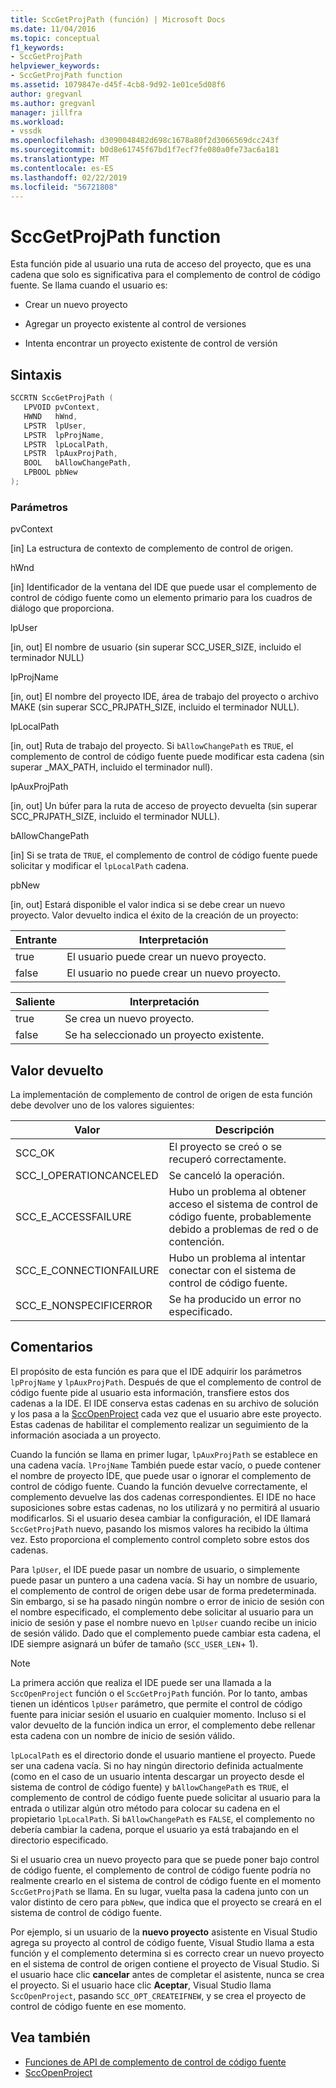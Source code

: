 ```yaml
---
title: SccGetProjPath (función) | Microsoft Docs
ms.date: 11/04/2016
ms.topic: conceptual
f1_keywords:
- SccGetProjPath
helpviewer_keywords:
- SccGetProjPath function
ms.assetid: 1079847e-d45f-4cb8-9d92-1e01ce5d08f6
author: gregvanl
ms.author: gregvanl
manager: jillfra
ms.workload:
- vssdk
ms.openlocfilehash: d3090048482d698c1678a80f2d3066569dcc243f
ms.sourcegitcommit: b0d8e61745f67bd1f7ecf7fe080a0fe73ac6a181
ms.translationtype: MT
ms.contentlocale: es-ES
ms.lasthandoff: 02/22/2019
ms.locfileid: "56721808"
---
```

# <a name="sccgetprojpath-function"></a>SccGetProjPath function
Esta función pide al usuario una ruta de acceso del proyecto, que es una cadena que solo es significativa para el complemento de control de código fuente. Se llama cuando el usuario es:

-   Crear un nuevo proyecto

-   Agregar un proyecto existente al control de versiones

-   Intenta encontrar un proyecto existente de control de versión

## <a name="syntax"></a>Sintaxis

```cpp
SCCRTN SccGetProjPath (
   LPVOID pvContext,
   HWND   hWnd,
   LPSTR  lpUser,
   LPSTR  lpProjName,
   LPSTR  lpLocalPath,
   LPSTR  lpAuxProjPath,
   BOOL   bAllowChangePath,
   LPBOOL pbNew
);
```

### <a name="parameters"></a>Parámetros
 pvContext

[in] La estructura de contexto de complemento de control de origen.

 hWnd

[in] Identificador de la ventana del IDE que puede usar el complemento de control de código fuente como un elemento primario para los cuadros de diálogo que proporciona.

 lpUser

[in, out] El nombre de usuario (sin superar SCC_USER_SIZE, incluido el terminador NULL)

 lpProjName

[in, out] El nombre del proyecto IDE, área de trabajo del proyecto o archivo MAKE (sin superar SCC_PRJPATH_SIZE, incluido el terminador NULL).

 lpLocalPath

[in, out] Ruta de trabajo del proyecto. Si `bAllowChangePath` es `TRUE`, el complemento de control de código fuente puede modificar esta cadena (sin superar _MAX_PATH, incluido el terminador null).

 lpAuxProjPath

[in, out] Un búfer para la ruta de acceso de proyecto devuelta (sin superar SCC_PRJPATH_SIZE, incluido el terminador NULL).

 bAllowChangePath

[in] Si se trata de `TRUE`, el complemento de control de código fuente puede solicitar y modificar el `lpLocalPath` cadena.

 pbNew

[in, out] Estará disponible el valor indica si se debe crear un nuevo proyecto. Valor devuelto indica el éxito de la creación de un proyecto:

|Entrante|Interpretación|
|--------------|--------------------|
|true|El usuario puede crear un nuevo proyecto.|
|false|El usuario no puede crear un nuevo proyecto.|

|Saliente|Interpretación|
|--------------|--------------------|
|true|Se crea un nuevo proyecto.|
|false|Se ha seleccionado un proyecto existente.|

## <a name="return-value"></a>Valor devuelto
 La implementación de complemento de control de origen de esta función debe devolver uno de los valores siguientes:

|Valor|Descripción|
|-----------|-----------------|
|SCC_OK|El proyecto se creó o se recuperó correctamente.|
|SCC_I_OPERATIONCANCELED|Se canceló la operación.|
|SCC_E_ACCESSFAILURE|Hubo un problema al obtener acceso el sistema de control de código fuente, probablemente debido a problemas de red o de contención.|
|SCC_E_CONNECTIONFAILURE|Hubo un problema al intentar conectar con el sistema de control de código fuente.|
|SCC_E_NONSPECIFICERROR|Se ha producido un error no especificado.|

## <a name="remarks"></a>Comentarios
 El propósito de esta función es para que el IDE adquirir los parámetros `lpProjName` y `lpAuxProjPath`. Después de que el complemento de control de código fuente pide al usuario esta información, transfiere estos dos cadenas a la IDE. El IDE conserva estas cadenas en su archivo de solución y los pasa a la [SccOpenProject](../extensibility/sccopenproject-function.md) cada vez que el usuario abre este proyecto. Estas cadenas de habilitar el complemento realizar un seguimiento de la información asociada a un proyecto.

 Cuando la función se llama en primer lugar, `lpAuxProjPath` se establece en una cadena vacía. `lProjName` También puede estar vacío, o puede contener el nombre de proyecto IDE, que puede usar o ignorar el complemento de control de código fuente. Cuando la función devuelve correctamente, el complemento devuelve las dos cadenas correspondientes. El IDE no hace suposiciones sobre estas cadenas, no los utilizará y no permitirá al usuario modificarlos. Si el usuario desea cambiar la configuración, el IDE llamará `SccGetProjPath` nuevo, pasando los mismos valores ha recibido la última vez. Esto proporciona el complemento control completo sobre estos dos cadenas.

 Para `lpUser`, el IDE puede pasar un nombre de usuario, o simplemente puede pasar un puntero a una cadena vacía. Si hay un nombre de usuario, el complemento de control de origen debe usar de forma predeterminada. Sin embargo, si se ha pasado ningún nombre o error de inicio de sesión con el nombre especificado, el complemento debe solicitar al usuario para un inicio de sesión y pase el nombre nuevo en `lpUser` cuando recibe un inicio de sesión válido. Dado que el complemento puede cambiar esta cadena, el IDE siempre asignará un búfer de tamaño (`SCC_USER_LEN`+ 1).

> [!NOTE]
>  La primera acción que realiza el IDE puede ser una llamada a la `SccOpenProject` función o el `SccGetProjPath` función. Por lo tanto, ambas tienen un idénticos `lpUser` parámetro, que permite el control de código fuente para iniciar sesión el usuario en cualquier momento. Incluso si el valor devuelto de la función indica un error, el complemento debe rellenar esta cadena con un nombre de inicio de sesión válido.

 `lpLocalPath` es el directorio donde el usuario mantiene el proyecto. Puede ser una cadena vacía. Si no hay ningún directorio definida actualmente (como en el caso de un usuario intenta descargar un proyecto desde el sistema de control de código fuente) y `bAllowChangePath` es `TRUE`, el complemento de control de código fuente puede solicitar al usuario para la entrada o utilizar algún otro método para colocar su cadena en el propietario `lpLocalPath`. Si `bAllowChangePath` es `FALSE`, el complemento no debería cambiar la cadena, porque el usuario ya está trabajando en el directorio especificado.

 Si el usuario crea un nuevo proyecto para que se puede poner bajo control de código fuente, el complemento de control de código fuente podría no realmente crearlo en el sistema de control de código fuente en el momento `SccGetProjPath` se llama. En su lugar, vuelta pasa la cadena junto con un valor distinto de cero para `pbNew`, que indica que el proyecto se creará en el sistema de control de código fuente.

 Por ejemplo, si un usuario de la **nuevo proyecto** asistente en Visual Studio agrega su proyecto al control de código fuente, Visual Studio llama a esta función y el complemento determina si es correcto crear un nuevo proyecto en el sistema de control de origen contiene el proyecto de Visual Studio. Si el usuario hace clic **cancelar** antes de completar el asistente, nunca se crea el proyecto. Si el usuario hace clic **Aceptar**, Visual Studio llama `SccOpenProject`, pasando `SCC_OPT_CREATEIFNEW`, y se crea el proyecto de control de código fuente en ese momento.

## <a name="see-also"></a>Vea también
- [Funciones de API de complemento de control de código fuente](../extensibility/source-control-plug-in-api-functions.md)
- [SccOpenProject](../extensibility/sccopenproject-function.md)
